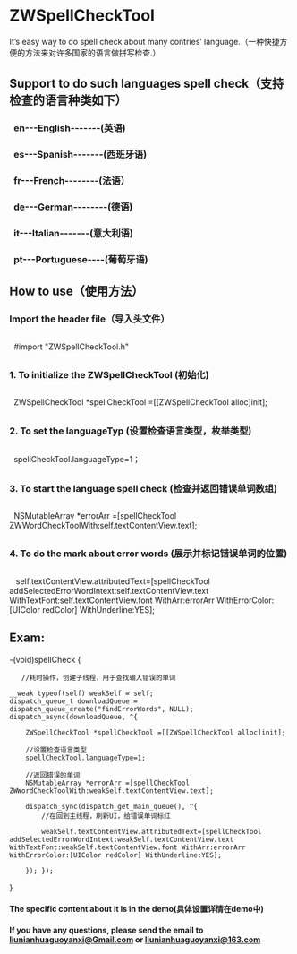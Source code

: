 # ZWSpellCheckTool
It’s  easy way to do spell check about many contries’ language.（一种快捷方便的方法来对许多国家的语言做拼写检查.）

## Support to do such languages spell check（支持检查的语言种类如下）
###    en---English-------(英语)
###    es---Spanish-------(西班牙语)
###    fr---French--------(法语）
###    de---German--------(德语)
###    it---Italian-------(意大利语)
###    pt---Portuguese----(葡萄牙语)
##
## How to use（使用方法）
### Import the header file（导入头文件）
##
    #import "ZWSpellCheckTool.h"
##
### 1. To initialize the ZWSpellCheckTool (初始化)
##
    ZWSpellCheckTool *spellCheckTool =[[ZWSpellCheckTool alloc]init];
##
### 2. To set the languageTyp (设置检查语言类型，枚举类型)
##
    spellCheckTool.languageType=1；
##
### 3. To start the language spell check  (检查并返回错误单词数组)
##
    NSMutableArray *errorArr =[spellCheckTool ZWWordCheckToolWith:self.textContentView.text];
##
### 4. To do the mark about error words  (展示并标记错误单词的位置)
##
    self.textContentView.attributedText=[spellCheckTool addSelectedErrorWordIntext:self.textContentView.text WithTextFont:self.textContentView.font WithArr:errorArr WithErrorColor:[UIColor redColor] WithUnderline:YES];
##
## Exam:

-(void)spellCheck
{
    
       //耗时操作，创建子线程，用于查找输入错误的单词
    
    __weak typeof(self) weakSelf = self;
    dispatch_queue_t downloadQueue = dispatch_queue_create("findErrorWords", NULL);
    dispatch_async(downloadQueue, ^{
        
        ZWSpellCheckTool *spellCheckTool =[[ZWSpellCheckTool alloc]init];
        
        //设置检查语言类型
        spellCheckTool.languageType=1;
        
        //返回错误的单词
        NSMutableArray *errorArr =[spellCheckTool ZWWordCheckToolWith:weakSelf.textContentView.text];
        
        dispatch_sync(dispatch_get_main_queue(), ^{
            //在回到主线程，刷新UI，给错误单词标红
            
            weakSelf.textContentView.attributedText=[spellCheckTool addSelectedErrorWordIntext:weakSelf.textContentView.text WithTextFont:weakSelf.textContentView.font WithArr:errorArr WithErrorColor:[UIColor redColor] WithUnderline:YES];
            
        }); });
    
}
#### The specific content about it is in the demo(具体设置详情在demo中)
#### If you have any questions, please send the email to liunianhuaguoyanxi@Gmail.com or liunianhuaguoyanxi@163.com 
